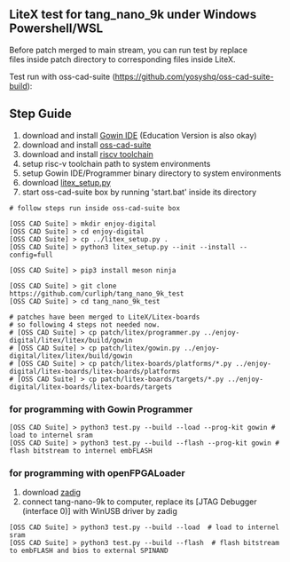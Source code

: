## LiteX test for tang\_nano\_9k under Windows Powershell/WSL

Before patch merged to main stream, you can run test by replace <br>
files inside patch directory to corresponding files inside LiteX.

Test run with oss-cad-suite (https://github.com/yosyshq/oss-cad-suite-build):

## Step Guide

1. download and install [Gowin IDE](https://www.gowinsemi.com) (Education Version is also okay)
2. download and install [oss-cad-suite](https://github.com/YosysHQ/oss-cad-suite-build/releases)
3. download and install [riscv toolchain](https://static.dev.sifive.com/dev-tools/riscv64-unknown-elf-gcc-8.3.0-2020.04.1-x86_64-w64-mingw32.zip)
4. setup risc-v toolchain path to system environments
5. setup Gowin IDE/Programmer binary directory to system environments
6. download [litex_setup.py](https://raw.githubusercontent.com/enjoy-digital/litex/master/litex_setup.py)
7. start oss-cad-suite box by running 'start.bat' inside its directory

```
# follow steps run inside oss-cad-suite box

[OSS CAD Suite] > mkdir enjoy-digital
[OSS CAD Suite] > cd enjoy-digital
[OSS CAD Suite] > cp ../litex_setup.py . 
[OSS CAD Suite] > python3 litex_setup.py --init --install --config=full

[OSS CAD Suite] > pip3 install meson ninja
 
[OSS CAD Suite] > git clone https://github.com/curliph/tang_nano_9k_test 
[OSS CAD Suite] > cd tang_nano_9k_test

# patches have been merged to LiteX/Litex-boards
# so following 4 steps not needed now.
# [OSS CAD Suite] > cp patch/litex/programmer.py ../enjoy-digital/litex/litex/build/gowin 
# [OSS CAD Suite] > cp patch/litex/gowin.py ../enjoy-digital/litex/litex/build/gowin 
# [OSS CAD Suite] > cp patch/litex-boards/platforms/*.py ../enjoy-digital/litex-boards/litex-boards/platforms 
# [OSS CAD Suite] > cp patch/litex-boards/targets/*.py ../enjoy-digital/litex-boards/litex-boards/targets 
```

### for programming with Gowin Programmer
```
[OSS CAD Suite] > python3 test.py --build --load --prog-kit gowin # load to internel sram
[OSS CAD Suite] > python3 test.py --build --flash --prog-kit gowin # flash bitstream to internel embFLASH
```

### for programming with openFPGALoader
1. download [zadig](https://zadig.akeo.ie)
2. connect tang-nano-9k to computer, replace its [JTAG Debugger (interface 0)] with WinUSB driver by zadig

```
[OSS CAD Suite] > python3 test.py --build --load  # load to internel sram 
[OSS CAD Suite] > python3 test.py --build --flash  # flash bitstream to embFLASH and bios to external SPINAND
``` 
